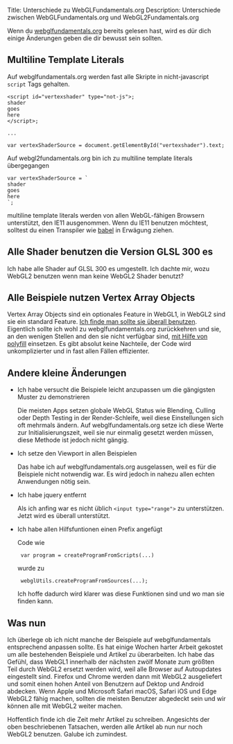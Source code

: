 Title: Unterschiede zu WebGLFundamentals.org
Description: Unterschiede zwischen WebGLFundamentals.org und WebGL2Fundamentals.org

Wenn du [webglfundamentals.org](http://webglfundamentals.org) bereits
gelesen hast, wird es dür dich einige Änderungen geben die dir bewusst sein sollten.

## Multiline Template Literals

Auf webglfundamentals.org werden fast alle Skripte in nicht-javascript
`script` Tags gehalten. 


    <script id="vertexshader" type="not-js">;
    shader
    goes
    here
    </script>;

    ...

    var vertexShaderSource = document.getElementById("vertexshader").text;

Auf webgl2fundamentals.org bin ich zu multiline template literals übergegangen

    var vertexShaderSource = `
    shader
    goes
    here
    `;

multiline template literals werden von allen WebGL-fähigen Browsern unterstützt,
den IE11 ausgenommen. Wenn du IE11 benutzen möchtest, solltest du einen Transpiler 
wie [babel](http://babeljs.io) in Erwägung ziehen.

## Alle Shader benutzen die Version GLSL 300 es

Ich habe alle Shader auf GLSL 300 es umgestellt. Ich dachte mir,
wozu WebGL2 benutzen wenn man keine WebGL2 Shader benutzt?

## Alle Beispiele nutzen Vertex Array Objects

Vertex Array Objects sind ein optionales Feature in WebGL1, in WebGL2 sind sie 
ein standard Feature. [Ich finde man sollte sie überall benutzen](webgl1-to-webgl2.html#Vertex-Array-Objects).
Eigentlich sollte ich wohl zu webglfundamentals.org zurückkehren und sie, an den wenigen Stellen and den sie nicht verfügbar sind, [mit Hilfe von polyfill](https://github.com/greggman/oes-vertex-array-object-polyfill) einsetzen. Es gibt absolut keine Nachteile, der Code wird unkomplizierter und in fast allen Fällen effizienter.

## Andere kleine Änderungen

* Ich habe versucht die Beispiele leicht anzupassen um die gängigsten Muster zu demonstrieren

  Die meisten Apps setzen globale WebGL Status wie Blending, Culling oder Depth Testing in
  der Render-Schleife, weil diese Einstellungen sich oft mehrmals ändern. Auf webglfundamentals.org
  setze ich diese Werte zur Initialisierungszeit, weil sie nur einmalig gesetzt werden müssen,
  diese Methode ist jedoch nicht gängig.

* Ich setze den Viewport in allen Beispielen

  Das habe ich auf webglfundamentals.org ausgelassen, weil es für die Beispiele
  nicht notwendig war. Es wird jedoch in nahezu allen echten Anwendungen nötig sein.

* Ich habe jquery entfernt

  Als ich anfing war es nicht üblich `<input type="range">` zu unterstützen. Jetzt 
  wird es überall unterstützt.

* Ich habe allen Hilfsfuntionen einen Prefix angefügt

  Code wie

       var program = createProgramFromScripts(...)

   wurde zu

       webglUtils.createProgramFromSources(...);

   Ich hoffe dadurch wird klarer was diese Funktionen sind und 
   wo man sie finden kann.

## Was nun

Ich überlege ob ich nicht manche der Beispiele auf webglfundamentals
entsprechend anpassen sollte. Es hat einige Wochen harter Arbeit gekostet 
um alle bestehenden Beispiele und Artikel zu überarbeiten. Ich habe das Gefühl, 
dass WebGL1 innerhalb der nächsten zwölf Monate zum größten Teil durch WebGL2 ersetzt 
werden wird, weil alle Browser auf Autoupdates eingestellt sind. Firefox und 
Chrome werden dann mit WebGL2 ausgeliefert und somit einen hohen Anteil von 
Benutzern auf Dektop und Android abdecken. Wenn Apple und Microsoft Safari macOS, 
Safari iOS und Edge WebGL2 fähig machen, sollten die meisten Benutzer abgedeckt 
sein und wir können alle mit WebGL2 weiter machen.

Hoffentlich finde ich die Zeit mehr Artikel zu schreiben.
Angesichts der oben beschriebenen Tatsachen, werden alle Artikel ab nun 
nur noch WebGL2 benutzen.
Galube ich zumindest.
